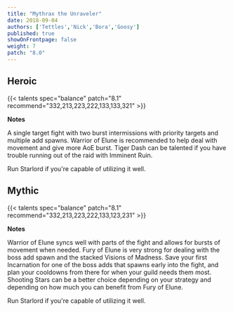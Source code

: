 ```yaml
---
title: "Mythrax the Unraveler"
date: 2018-09-04
authors: ['Tettles','Nick','Bora','Goosy']
published: true
showOnFrontpage: false
weight: 7
patch: "8.0"
---
```


## Heroic
{{< talents spec="balance" patch="8.1" recommend="332,213,223,222,133,133,321" >}}

<b>Notes</b>

A single target fight with two burst intermissions with priority targets and multiple add spawns. Warrior of Elune is recommended to help deal with movement and give more AoE burst. Tiger Dash can be talented if you have trouble running out of the raid with Imminent Ruin.

Run Starlord if you're capable of utilizing it well.

</center>


## Mythic
{{< talents spec="balance" patch="8.1" recommend="332,213,223,222,133,123,231" >}}

<b>Notes</b>

Warrior of Elune syncs well with parts of the fight and allows for bursts of movement when needed. Fury of Elune is very strong for dealing with the boss add spawn and the stacked Visions of Madness. Save your first Incarnation for one of the boss adds that spawns early into the fight, and plan your cooldowns from there for when your guild needs them most. Shooting Stars can be a better choice depending on your strategy and depending on how much you can benefit from Fury of Elune.

Run Starlord if you're capable of utilizing it well.

</center>
